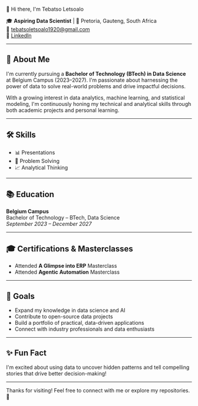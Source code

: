 

 👋 Hi there, I'm Tebatso Letsoalo

🎓 **Aspiring Data Scientist** | 📍 Pretoria, Gauteng, South Africa  
📧 [tebatsoletsoalo1920@gmail.com](mailto:tebatsoletsoalo1920@gmail.com)  
🔗 [LinkedIn](https://www.linkedin.com/in/tebatso-letsoalo-18b1a22b5)

---

## 🚀 About Me

I'm currently pursuing a **Bachelor of Technology (BTech) in Data Science** at Belgium Campus (2023–2027). I'm passionate about harnessing the power of data to solve real-world problems and drive impactful decisions.

With a growing interest in data analytics, machine learning, and statistical modeling, I'm continuously honing my technical and analytical skills through both academic projects and personal learning.

---

## 🛠️ Skills

- 📊 Presentations
- 🧠 Problem Solving
- 📈 Analytical Thinking

---

## 📚 Education

**Belgium Campus**  
Bachelor of Technology – BTech, Data Science  
*September 2023 – December 2027*

---

## 🎓 Certifications & Masterclasses

- Attended **A Glimpse into ERP** Masterclass
- Attended **Agentic Automation** Masterclass

---

## 📌 Goals

- Expand my knowledge in data science and AI
- Contribute to open-source data projects
- Build a portfolio of practical, data-driven applications
- Connect with industry professionals and data enthusiasts

---

## ✨ Fun Fact

I'm excited about using data to uncover hidden patterns and tell compelling stories that drive better decision-making!

---

Thanks for visiting! Feel free to connect with me or explore my repositories. 🚀
